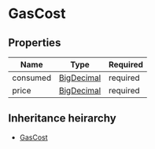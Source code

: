 

# GasCost

## Properties

Name | Type | Required
-------- | -------- | --------
consumed | [BigDecimal](BigDecimal.md) | required
price | [BigDecimal](BigDecimal.md) | required




## Inheritance heirarchy


* [GasCost](GasCost.md)

